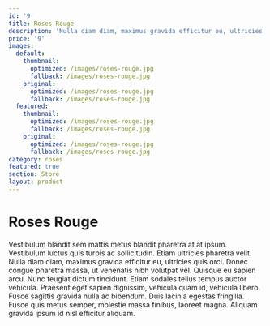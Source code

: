 ```yaml
---
id: '9'
title: Roses Rouge
description: 'Nulla diam diam, maximus gravida efficitur eu, ultricies quis orci.'
price: '9'
images:
  default:
    thumbnail:
      optimized: /images/roses-rouge.jpg
      fallback: /images/roses-rouge.jpg
    original:
      optimized: /images/roses-rouge.jpg
      fallback: /images/roses-rouge.jpg
  featured:
    thumbnail:
      optimized: /images/roses-rouge.jpg
      fallback: /images/roses-rouge.jpg
    original:
      optimized: /images/roses-rouge.jpg
      fallback: /images/roses-rouge.jpg
category: roses
featured: true
section: Store
layout: product
---
```


# Roses Rouge

Vestibulum blandit sem mattis metus blandit pharetra at at ipsum. Vestibulum luctus quis turpis ac sollicitudin. Etiam ultricies pharetra velit. Nulla diam diam, maximus gravida efficitur eu, ultricies quis orci. Donec congue pharetra massa, ut venenatis nibh volutpat vel. Quisque eu sapien arcu. Nunc feugiat dictum tincidunt. Etiam sodales tellus tempus auctor vehicula. Praesent eget sapien dignissim, vehicula quam id, vehicula libero. Fusce sagittis gravida nulla ac bibendum. Duis lacinia egestas fringilla. Fusce quis metus semper, molestie massa finibus, laoreet magna. Aliquam gravida ipsum id nisl efficitur aliquam.
